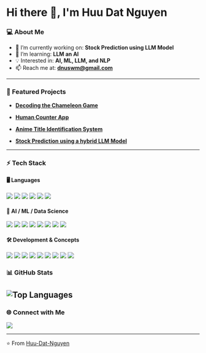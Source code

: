 # Hi there 👋, I'm Huu Dat Nguyen

### 💻 About Me
- 🔭 I’m currently working on: **Stock Prediction using LLM Model**
- 🌱 I’m learning: **LLM an AI**
- 💡 Interested in: **AI, ML, LLM, and NLP**
- 📫 Reach me at: **dnuswm@gmail.com**

---

### 🚀 Featured Projects
- [**Decoding the Chameleon Game**](https://github.com/Huu-Dat-Nguyen/EAAI_2025)  

- [**Human Counter App**](https://github.com/Huu-Dat-Nguyen/SeniorProject_HumanCounter)

- [**Anime Title Identification System**](https://github.com/Huu-Dat-Nguyen/Anime-Title-Identification-System)
 
- [**Stock Prediction using a hybrid LLM Model**](https://github.com/Huu-Dat-Nguyen/Stock-Prediction-Using-LLM) 

---

### ⚡ Tech Stack

#### 🖥️ Languages
<p>
  <img src="https://img.shields.io/badge/Python-3776AB?style=flat&logo=python&logoColor=white" />
  <img src="https://img.shields.io/badge/Java-007396?style=flat&logo=java&logoColor=white" />
  <img src="https://img.shields.io/badge/C++-00599C?style=flat&logo=c%2B%2B&logoColor=white" />
  <img src="https://img.shields.io/badge/Dart-0175C2?style=flat&logo=dart&logoColor=white" />
  <img src="https://img.shields.io/badge/SQL-4479A1?style=flat&logo=postgresql&logoColor=white" />
  <img src="https://img.shields.io/badge/Haskell-5D4F85?style=flat&logo=haskell&logoColor=white" />
</p>

#### 🤖 AI / ML / Data Science
<p>
  <img src="https://img.shields.io/badge/PyTorch-EE4C2C?style=flat&logo=pytorch&logoColor=white" />
  <img src="https://img.shields.io/badge/TensorFlow-FF6F00?style=flat&logo=tensorflow&logoColor=white" />
  <img src="https://img.shields.io/badge/scikit--learn-F7931E?style=flat&logo=scikitlearn&logoColor=white" />
  <img src="https://img.shields.io/badge/OpenCV-5C3EE8?style=flat&logo=opencv&logoColor=white" />
  <img src="https://img.shields.io/badge/NLTK-85C63C?style=flat&logo=python&logoColor=white" />
  <img src="https://img.shields.io/badge/spaCy-09A3D5?style=flat&logo=python&logoColor=white" />
  <img src="https://img.shields.io/badge/Pandas-150458?style=flat&logo=pandas&logoColor=white" />
  <img src="https://img.shields.io/badge/NumPy-013243?style=flat&logo=numpy&logoColor=white" />
</p>

#### 🛠️ Development & Concepts
<p>
  <img src="https://img.shields.io/badge/Flutter-02569B?style=flat&logo=flutter&logoColor=white" />
  <img src="https://img.shields.io/badge/Kivy-000000?style=flat&logo=kivy&logoColor=white" />
  <img src="https://img.shields.io/badge/Buildozer-FFB000?style=flat&logo=python&logoColor=white" />
  <img src="https://img.shields.io/badge/Git-F05032?style=flat&logo=git&logoColor=white" />
  <img src="https://img.shields.io/badge/API%20Integration-005571?style=flat&logo=swagger&logoColor=white" />
  <img src="https://img.shields.io/badge/Algorithms-4CAF50?style=flat&logo=thealgorithms&logoColor=white" />
  <img src="https://img.shields.io/badge/Data%20Structures-008000?style=flat&logo=databricks&logoColor=white" />
  <img src="https://img.shields.io/badge/OOP-FF5722?style=flat&logo=c%2B%2B&logoColor=white" />
  <img src="https://img.shields.io/badge/Database%20Design-4479A1?style=flat&logo=mysql&logoColor=white" />
</p>

### 📊 GitHub Stats
![Top Languages](https://github-readme-stats.vercel.app/api/top-langs/?username=Huu-Dat-Nguyen&layout=compact&theme=radical)  
---

### 🌐 Connect with Me
<p>
  <a href="www.linkedin.com/in/nhd-2k3"><img src="https://img.shields.io/badge/LinkedIn-blue?style=flat&logo=linkedin" /></a>
</p>

---
⭐️ From [Huu-Dat-Nguyen](https://github.com/Huu-Dat-Nguyen)
